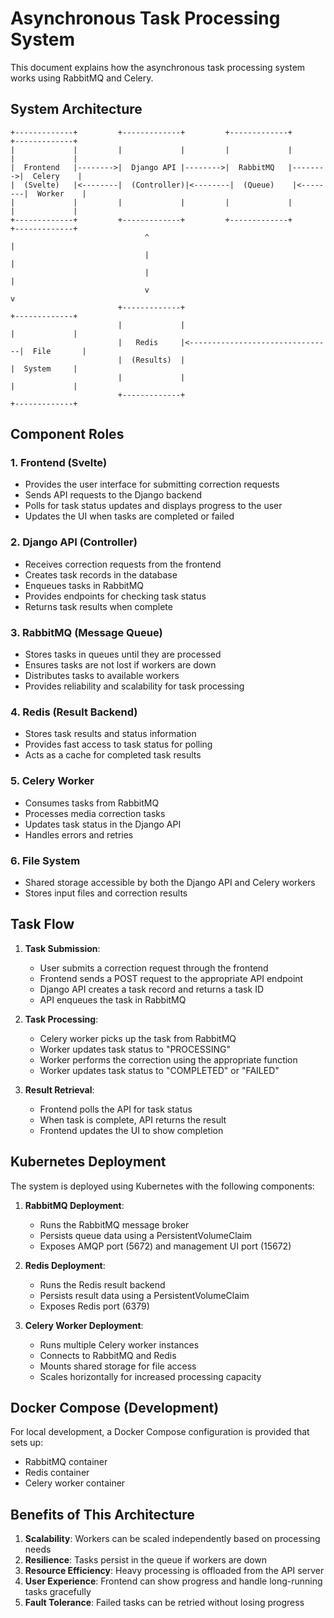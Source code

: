 # Asynchronous Task Processing System

This document explains how the asynchronous task processing system works using RabbitMQ and Celery.

## System Architecture

```
+-------------+         +-------------+         +-------------+         +-------------+
|             |         |             |         |             |         |             |
|  Frontend   |-------->|  Django API |-------->|  RabbitMQ   |-------->|  Celery    |
|  (Svelte)   |<--------|  (Controller)|<--------|  (Queue)    |<--------|  Worker    |
|             |         |             |         |             |         |             |
+-------------+         +-------------+         +-------------+         +-------------+
                              ^                                               |
                              |                                               |
                              |                                               |
                              v                                               v
                        +-------------+                                 +-------------+
                        |             |                                 |             |
                        |   Redis     |<--------------------------------|  File       |
                        |  (Results)  |                                 |  System     |
                        |             |                                 |             |
                        +-------------+                                 +-------------+
```

## Component Roles

### 1. Frontend (Svelte)
- Provides the user interface for submitting correction requests
- Sends API requests to the Django backend
- Polls for task status updates and displays progress to the user
- Updates the UI when tasks are completed or failed

### 2. Django API (Controller)
- Receives correction requests from the frontend
- Creates task records in the database
- Enqueues tasks in RabbitMQ
- Provides endpoints for checking task status
- Returns task results when complete

### 3. RabbitMQ (Message Queue)
- Stores tasks in queues until they are processed
- Ensures tasks are not lost if workers are down
- Distributes tasks to available workers
- Provides reliability and scalability for task processing

### 4. Redis (Result Backend)
- Stores task results and status information
- Provides fast access to task status for polling
- Acts as a cache for completed task results

### 5. Celery Worker
- Consumes tasks from RabbitMQ
- Processes media correction tasks
- Updates task status in the Django API
- Handles errors and retries

### 6. File System
- Shared storage accessible by both the Django API and Celery workers
- Stores input files and correction results

## Task Flow

1. **Task Submission**:
   - User submits a correction request through the frontend
   - Frontend sends a POST request to the appropriate API endpoint
   - Django API creates a task record and returns a task ID
   - API enqueues the task in RabbitMQ

2. **Task Processing**:
   - Celery worker picks up the task from RabbitMQ
   - Worker updates task status to "PROCESSING"
   - Worker performs the correction using the appropriate function
   - Worker updates task status to "COMPLETED" or "FAILED"

3. **Result Retrieval**:
   - Frontend polls the API for task status
   - When task is complete, API returns the result
   - Frontend updates the UI to show completion

## Kubernetes Deployment

The system is deployed using Kubernetes with the following components:

1. **RabbitMQ Deployment**:
   - Runs the RabbitMQ message broker
   - Persists queue data using a PersistentVolumeClaim
   - Exposes AMQP port (5672) and management UI port (15672)

2. **Redis Deployment**:
   - Runs the Redis result backend
   - Persists result data using a PersistentVolumeClaim
   - Exposes Redis port (6379)

3. **Celery Worker Deployment**:
   - Runs multiple Celery worker instances
   - Connects to RabbitMQ and Redis
   - Mounts shared storage for file access
   - Scales horizontally for increased processing capacity

## Docker Compose (Development)

For local development, a Docker Compose configuration is provided that sets up:
- RabbitMQ container
- Redis container
- Celery worker container

## Benefits of This Architecture

1. **Scalability**: Workers can be scaled independently based on processing needs
2. **Resilience**: Tasks persist in the queue if workers are down
3. **Resource Efficiency**: Heavy processing is offloaded from the API server
4. **User Experience**: Frontend can show progress and handle long-running tasks gracefully
5. **Fault Tolerance**: Failed tasks can be retried without losing progress
